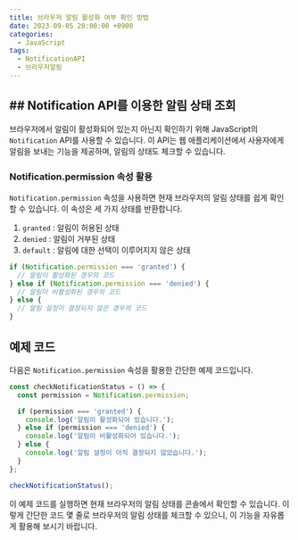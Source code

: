 ```yaml
---
title: 브라우저 알림 활성화 여부 확인 방법
date: 2023-09-05 20:00:00 +0900
categories:
  - JavaScript
tags:
  - NotificationAPI
  - 브라우저알림
---
```


## ## Notification API를 이용한 알림 상태 조회

브라우저에서 알림이 활성화되어 있는지 아닌지 확인하기 위해 JavaScript의 `Notification` API를 사용할 수 있습니다. 이 API는 웹 애플리케이션에서 사용자에게 알림을 보내는 기능을 제공하며, 알림의 상태도 체크할 수 있습니다. 

### Notification.permission 속성 활용

`Notification.permission` 속성을 사용하면 현재 브라우저의 알림 상태를 쉽게 확인할 수 있습니다. 이 속성은 세 가지 상태를 반환합니다.

1. `granted` : 알림이 허용된 상태
2. `denied` : 알림이 거부된 상태
3. `default` : 알림에 대한 선택이 이루어지지 않은 상태

```javascript
if (Notification.permission === 'granted') {
  // 알림이 활성화된 경우의 코드
} else if (Notification.permission === 'denied') {
  // 알림이 비활성화된 경우의 코드
} else {
  // 알림 설정이 결정되지 않은 경우의 코드
}
```

## 예제 코드

다음은 `Notification.permission` 속성을 활용한 간단한 예제 코드입니다.

```javascript
const checkNotificationStatus = () => {
  const permission = Notification.permission;

  if (permission === 'granted') {
    console.log('알림이 활성화되어 있습니다.');
  } else if (permission === 'denied') {
    console.log('알림이 비활성화되어 있습니다.');
  } else {
    console.log('알림 설정이 아직 결정되지 않았습니다.');
  }
};

checkNotificationStatus();
```

이 예제 코드를 실행하면 현재 브라우저의 알림 상태를 콘솔에서 확인할 수 있습니다. 이렇게 간단한 코드 몇 줄로 브라우저의 알림 상태를 체크할 수 있으니, 이 기능을 자유롭게 활용해 보시기 바랍니다.